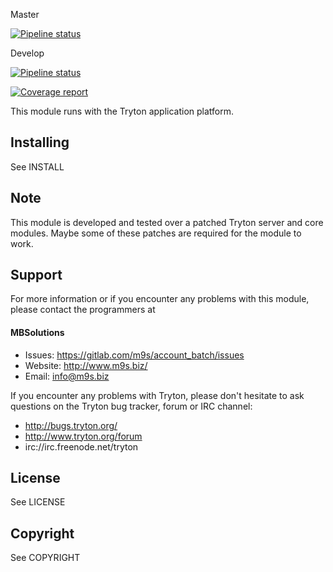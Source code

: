 Master

[![Pipeline status](https://gitlab.com/m9s/account_batch/badges/master/pipeline.svg)](https://gitlab.com/m9s/account_batch/commits/master)

Develop

[![Pipeline status](https://gitlab.com/m9s/account_batch/badges/develop/pipeline.svg)](https://gitlab.com/m9s/account_batch/commits/develop)

[![Coverage report](https://gitlab.com/m9s/account_batch/badges/develop/coverage.svg)](http://m9s.gitlab.io/account_batch)



This module runs with the Tryton application platform.

Installing
----------

See INSTALL

Note
----

This module is developed and tested over a patched Tryton server and
core modules. Maybe some of these patches are required for the module to work.

Support
-------

For more information or if you encounter any problems with this module,
please contact the programmers at

#### MBSolutions

   * Issues:   https://gitlab.com/m9s/account_batch/issues
   * Website:  http://www.m9s.biz/
   * Email:    info@m9s.biz

If you encounter any problems with Tryton, please don't hesitate to ask
questions on the Tryton bug tracker, forum or IRC channel:

   * http://bugs.tryton.org/
   * http://www.tryton.org/forum
   * irc://irc.freenode.net/tryton

License
-------

See LICENSE

Copyright
---------

See COPYRIGHT


